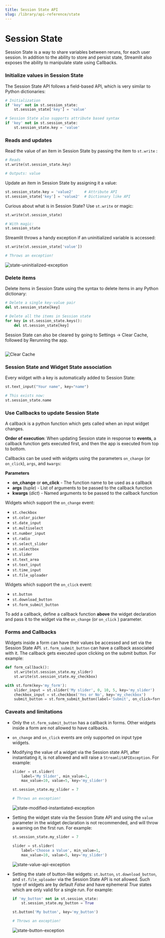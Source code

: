 ```yaml
---
title: Session State API
slug: /library/api-reference/state
---
```


# Session State

Session State is a way to share variables between reruns, for each user session. In addition to the ability to store and persist state, Streamlit also exposes the ability to manipulate state using Callbacks.

### Initialize values in Session State

The Session State API follows a field-based API, which is very similar to Python dictionaries:

```python
# Initialization
if 'key' not in st.session_state:
    st.session_state['key'] = 'value'

# Session State also supports attribute based syntax
if 'key' not in st.session_state:
    st.session_state.key = 'value'
```

### Reads and updates

Read the value of an item in Session State by passing the item to `st.write` :

```python
# Reads
st.write(st.session_state.key)

# Outputs: value
```

Update an item in Session State by assigning it a value:

```python
st.session_state.key = 'value2'     # Attribute API
st.session_state['key'] = 'value2'  # Dictionary like API
```

Curious about what is in Session State? Use `st.write` or magic:

```python
st.write(st.session_state)

# With magic:
st.session_state
```

Streamlit throws a handy exception if an uninitialized variable is accessed:

```python
st.write(st.session_state['value'])

# Throws an exception!
```

![state-uninitialized-exception](/images/state_uninitialized_exception.png)

### Delete items

Delete items in Session State using the syntax to delete items in any Python dictionary:

```python
# Delete a single key-value pair
del st.session_state[key]

# Delete all the items in Session state
for key in st.session_state.keys():
    del st.session_state[key]
```

Session State can also be cleared by going to Settings → Clear Cache, followed by Rerunning the app.

<img src="/images/clear_cache.png" alt="Clear Cache" style='display: block; margin-left: auto; margin-right: auto; padding-top: 15px;'/>

### Session State and Widget State association

Every widget with a key is automatically added to Session State:

```python
st.text_input("Your name", key="name")

# This exists now:
st.session_state.name
```

### Use Callbacks to update Session State

A callback is a python function which gets called when an input widget changes.

**Order of execution**: When updating Session state in response to **events**, a callback function gets executed first, and then the app is executed from top to bottom.

Callbacks can be used with widgets using the parameters `on_change` (or `on_click`), `args`, and `kwargs`:

**Parameters**

- **on_change** or **on_click** - The function name to be used as a callback
- **args** (_tuple_) - List of arguments to be passed to the callback function
- **kwargs** (_dict_) - Named arguments to be passed to the callback function

Widgets which support the `on_change` event:

- `st.checkbox`
- `st.color_picker`
- `st.date_input`
- `st.multiselect`
- `st.number_input`
- `st.radio`
- `st.select_slider`
- `st.selectbox`
- `st.slider`
- `st.text_area`
- `st.text_input`
- `st.time_input`
- `st.file_uploader`

Widgets which support the `on_click` event:

- `st.button`
- `st.download_button`
- `st.form_submit_button`

To add a callback, define a callback function **above** the widget declaration and pass it to the widget via the `on_change` (or `on_click` ) parameter.

### Forms and Callbacks

Widgets inside a form can have their values be accessed and set via the Session State API. `st.form_submit_button` can have a callback associated with it. The callback gets executed upon clicking on the submit button. For example:

```python
def form_callback():
    st.write(st.session_state.my_slider)
    st.write(st.session_state.my_checkbox)

with st.form(key='my_form'):
    slider_input = st.slider('My slider', 0, 10, 5, key='my_slider')
    checkbox_input = st.checkbox('Yes or No', key='my_checkbox')
    submit_button = st.form_submit_button(label='Submit', on_click=form_callback)
```

### Caveats and limitations

- Only the `st.form_submit_button` has a callback in forms. Other widgets inside a form are not allowed to have callbacks.
- `on_change` and `on_click` events are only supported on input type widgets.
- Modifying the value of a widget via the Session state API, after instantiating it, is not allowed and will raise a `StreamlitAPIException`. For example:

  ```python
  slider = st.slider(
      label='My Slider', min_value=1,
      max_value=10, value=5, key='my_slider')

  st.session_state.my_slider = 7

  # Throws an exception!
  ```

  ![state-modified-instantiated-exception](/images/state_modified_instantiated_exception.png)

- Setting the widget state via the Session State API and using the `value` parameter in the widget declaration is not recommended, and will throw a warning on the first run. For example:

  ```python
  st.session_state.my_slider = 7

  slider = st.slider(
      label='Choose a Value', min_value=1,
      max_value=10, value=5, key='my_slider')
  ```

  ![state-value-api-exception](/images/state_value_api_exception.png)

- Setting the state of button-like widgets: `st.button`, `st.download_button`, and `st.file_uploader` via the Session State API is not allowed. Such type of widgets are by default _False_ and have ephemeral _True_ states which are only valid for a single run. For example:

  ```python
  if 'my_button' not in st.session_state:
      st.session_state.my_button = True

  st.button('My button', key='my_button')

  # Throws an exception!
  ```

  ![state-button-exception](/images/state_button_exception.png)